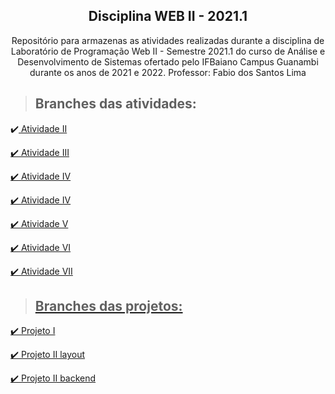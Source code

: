 
<div align="center">
  
  ## Disciplina WEB II - 2021.1
  
Repositório para armazenas as atividades realizadas durante a disciplina de Laboratório de Programação Web II - Semestre 2021.1 do curso de Análise e Desenvolvimento de Sistemas ofertado pelo IFBaiano Campus Guanambi durante os anos de 2021 e 2022. Professor: Fabio dos Santos Lima

</div>

> ##  Branches das atividades:
:heavy_check_mark:<a href="https://github.com/MonalyzaLima/web2-2021.1-1/tree/AtividadeII">
Atividade II
  
:heavy_check_mark:<a href="https://github.com/MonalyzaLima/web2-2021.1-1/tree/AtividadeIII">
Atividade III
  
:heavy_check_mark: <a href="https://github.com/MonalyzaLima/web2-2021.1-1/tree/AtividadeIV">
Atividade IV
  
:heavy_check_mark: <a href="https://github.com/MonalyzaLima/web2-2021.1-1/tree/AtividadeIV-correção">
Atividade IV 
  
:heavy_check_mark: <a href="https://github.com/MonalyzaLima/web2-2021.1-1/tree/AtividadeV">
Atividade V 
  
:heavy_check_mark: <a href="https://github.com/MonalyzaLima/web2-2021.1-1/tree/AtividadeVI">
Atividade VI
  
:heavy_check_mark: <a href="https://github.com/MonalyzaLima/web2-2021.1-1/tree/AtividadeVII">
Atividade VII 
  
> ##  Branches das projetos:
:heavy_check_mark:<a href="https://github.com/MonalyzaLima/web2-2021.1-1/tree/Projeto1-1Unidade">
Projeto I
  
:heavy_check_mark:<a href="https://github.com/MonalyzaLima/web2-2021.1-1/tree/ProjetoII-layout">
Projeto II layout
  
:heavy_check_mark:<a href="https://github.com/MonalyzaLima/web2-2021.1-1/tree/projetoII-backend">
Projeto II backend
  

  

